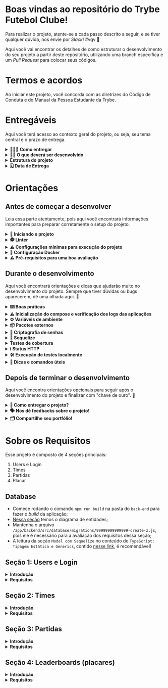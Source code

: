 # Boas vindas ao repositório do Trybe Futebol Clube!

Para realizar o projeto, atente-se a cada passo descrito a seguir, e se tiver qualquer dúvida, nos envie por _Slack_! #vqv 🚀

Aqui você vai encontrar os detalhes de como estruturar o desenvolvimento do seu projeto a partir deste repositório, utilizando uma branch específica e um _Pull Request_ para colocar seus códigos.

# Termos e acordos

Ao iniciar este projeto, você concorda com as diretrizes do Código de Conduta e do Manual da Pessoa Estudante da Trybe.

# Entregáveis

Aqui você terá acesso ao contexto geral do projeto, ou seja, seu tema central e o prazo de entrega.

<details>
  <summary><strong>🤷🏽‍♀️ Como entregar</strong></summary><br />

  Para entregar o seu projeto você deverá criar um *Pull Request* neste repositório.

  Lembre-se que você pode consultar nosso conteúdo sobre [Git & GitHub](https://app.betrybe.com/learn/course/5e938f69-6e32-43b3-9685-c936530fd326/module/fc998c60-386e-46bc-83ca-4269beb17e17/section/fe827a71-3222-4b4d-a66f-ed98e09961af/day/35e03d5e-6341-4a8c-84d1-b4308b2887ef/lesson/573db55d-f451-455d-bdb5-66545668f436) e nosso [Blog - Git & GitHub](https://blog.betrybe.com/tecnologia/git-e-github/) sempre que precisar!
</details>

<details>
<summary><strong>👨‍💻 O que deverá ser desenvolvido</strong></summary><br />

  ![Exemplo app front](assets/front-example.png)

  O `TFC` é um site informativo sobre partidas e classificações de futebol! ⚽️

  No time de desenvolvimento do `TFC`, seu *squad* ficou responsável por desenvolver uma API (utilizando o método `TDD`) e também integrar *- através do docker-compose -* as aplicações para que elas funcionem consumindo um banco de dados.

  Nesse projeto, você vai construir **um back-end dockerizado utilizando modelagem de dados através do Sequelize**. Seu desenvolvimento deve **respeitar regras de negócio** providas no projeto e **sua API deve ser capaz de ser consumida por um front-end já provido nesse projeto**.

  Para adicionar uma partida é necessário ter um _token_, portanto a pessoa deverá estar logada para fazer as alterações. Teremos um relacionamento entre as tabelas `teams` e `matches` para fazer as atualizações das partidas.

  O seu back-end deverá implementar regras de negócio para popular adequadamente a tabela disponível no front-end que será exibida para a pessoa usuária do sistema.

</details>

<details>
<summary><strong> Estrutura do projeto</strong></summary><br />

O projeto é composto de 4 entidades importantes para sua estrutura:

1️⃣ **Banco de dados:**
  - Será um container docker MySQL já configurado no docker-compose através de um serviço definido como `db`.
  - Tem o papel de fornecer dados para o serviço de _backend_.
  - Durante a execução dos testes sempre vai ser acessado pelo `sequelize` e via porta `3002` do `localhost`;
  - Você também pode conectar a um Cliente MySQL (Workbench, Beekeeper, DBeaver e etc), colocando as credenciais configuradas no docker-compose no serviço `db`.

2️⃣ **Back-end:**
 - Será o ambiente que você realizará a maior parte das implementações exigidas.
 - Deve rodar na porta `3001`, pois o front-end faz requisições para ele nessa porta por padrão;
 - Sua aplicação deve ser inicializada a partir do arquivo `app/backend/src/server.ts`;
 - Garanta que o `express` é executado e a aplicação ouve a porta que vem das variáveis de ambiente;
 - Todas as dependências extras (tal como `joi`, `boom`, `express-async-errors`...) devem ser listadas em `app/backend/packages.npm`.

3️⃣ **Front-end:**
  - O front já está concluído, não é necessário realizar modificações no mesmo. A única exceção será seu Dockerfile que precisará ser configurado.
  - Todos os testes a partir do requisito de login usam o `puppeteer` para simular uma pessoa acessando o site `http://localhost:3000/`;
  - O front se comunica com serviço de back-end pela url `http://localhost:3001` através dos endpoints que você deve construir nos requisitos.
  - Recomendamos que sempre que implementar um requisito no back-end acesse a página no front-end que consome a implementação para validar se está funcionando como esperado.

4️⃣ **Docker:**
  - O `docker-compose` tem a responsabilidade de unir todos os serviços conteinerizados (backend, frontend e db) e subir o projeto completo com o comando `npm run compose:up` ou `npm run compose:up:dev`;
  - Você **deve** configurar as `Dockerfiles` corretamente nas raízes do `front-end` e `back-end`, para conseguir inicializar a aplicação;

</details>

<details>
  <summary><strong> 🗓 Data de Entrega</strong></summary><br />

  * Projeto individual;
  * Serão `X` dias de projeto;
  * Data de entrega para avaliação final do projeto: `XX/XX/XXXX 14:00`.

</details>

# Orientações

## Antes de começar a desenvolver
Leia essa parte atentamente, pois aqui você encontrará informações importantes para preparar corretamente o setup do projeto.

<details>
<summary><strong> 🔰 Iniciando o projeto</strong></summary><br />

  1. Clone o repositório `Usar link SSH`

- Entre na pasta do repositório que você acabou de clonar:
  * `cd pasta-do-repositório`

  2. Instale as dependências [**Caso existam**]
  *`npm install`

  3. Crie uma branch a partir da branch `main`
 - Verifique se você está na branch `main`
  * Exemplo: `git branch`
- Se não estiver, mude para a branch `main`
  * Exemplo: `git checkout main`
- Agora crie uma branch à qual você vai submeter os `commits` do seu projeto

- Você deve criar uma branch no seguinte formato: `nome-de-usuario-nome-do-projeto`
  * Exemplo: `git checkout -b maria-sd-0x-trybe-futebol-clube`

  4. Adicione as mudanças ao _stage_ do Git e faça um `commit`
- Verifique que as mudanças ainda não estão no _stage_
  * Exemplo: `git status` (deve aparecer listada a pasta _maria_ em vermelho)
- Adicione o novo arquivo ao _stage_ do Git
        * Exemplo:
          * `git add .` (adicionando todas as mudanças - _que estavam em vermelho_ - ao stage do Git)
          * `git status` (deve aparecer listado o arquivo _maria/README.md_ em verde)
- Faça o `commit` inicial
  * Exemplo:
          * `git commit -m 'iniciando o projeto x'` (fazendo o primeiro commit)
          * `git status` (deve aparecer uma mensagem tipo _nothing to commit_ )

  5. Adicione a sua branch com o novo `commit` ao repositório remoto
- Usando o exemplo anterior: `git push -u origin joaozinho-sd-0x-trybe-futebol-clube`

  6. Crie um novo `Pull Request` _(PR)_
- Vá até a página de _Pull Requests_ do [repositório no GitHub](https://github.com/tryber/sd-0x-project-[nome-do-projeto]/pulls)
- Clique no botão verde _"New pull request"_
- Clique na caixa de seleção _"Compare"_ e escolha a sua branch **com atenção**
- Clique no botão verde _"Create pull request"_
- Adicione uma descrição para o _Pull Request_ e clique no botão verde _"Create pull request"_
- Volte até a [página de _Pull Requests_ do repositório](https://github.com/tryber/sd-0x-project-[nome-do-projeto]/pulls) e confira que o seu _Pull Request_ está criado

</details>

<details>
<summary><strong>🕵️ Linter</strong></summary><br />

Para garantir a qualidade do código, usaremos o [ESLint](https://eslint.org/) para fazer a sua análise estática.

Este projeto já vem com as dependências relacionadas ao _linter_ configuradas nos arquivos `package.json` nos seguintes caminhos:

- `sd-0x-trybe-futebol-clube/app/backend/package.json`

Para rodar o `ESLint` em um projeto, basta executar o comando `npm install` dentro do projeto e depois `npm run lint`. Se a análise do `ESLint` encontrar problemas no seu código, tais problemas serão mostrados no seu terminal. Se não houver problema no seu código, nada será impresso no seu terminal.

Você também pode instalar o plugin do `ESLint` no `VSCode`: bastar ir em extensions e baixar o [plugin `ESLint`](https://marketplace.visualstudio.com/items?itemName=dbaeumer.vscode-eslint).

⚠️**Atenção:** Pull Requests com issues de linter não serão avaliadas. Atente-se para resolvê-las antes de finalizar o desenvolvimento.

</details>



<details>
<summary><strong> ⚠️ Configurações mínimas para execução do projeto</strong></summary><br />

Na sua máquina você deve ter:

 - Sistema Operacional Distribuição Unix
 - Node versão 16
 - Docker
 - Docker-compose versão >=1.29.2

➡️ O `node` deve ter versão igual ou superior à `16.14.0 LTS`:
  - Para instalar o nvm, [acesse esse link](https://github.com/nvm-sh/nvm#installing-and-updating);
  - Rode os comandos abaixo para instalar a versão correta de `node` e usá-la:
    - `nvm install 16.14 --lts`
    - `nvm use 16.14`
    - `nvm alias default 16.14`

➡️ O`docker-compose` deve ter versão igual ou superior à`ˆ1.29.2`:
  * Use esse [link de referência para realizar a instalação corretamente no ubuntu](https://app.betrybe.com/learn/course/5e938f69-6e32-43b3-9685-c936530fd326/module/94d0e996-1827-4fbc-bc24-c99fb592925b/section/5987fa2d-0d04-45b2-9d91-1c2ffce09862/day/2f1a5c4d-74b1-488a-8d9b-408682c93724/lesson/b883b81d-21f6-4b60-aa62-8508f6017ea0);
  * Acesse o [link da documentação oficial com passos para desinstalar](https://docs.docker.com/compose/install/#uninstallation) caso necessário.

</details>

<details>
<summary><strong>🐳 Configuração Docker</strong></summary><br />

  ### Docker e Docker-compose

  ⚠ O seu docker-compose precisa estar na versão 1.29 ou superior.  ⚠
[Veja aqui a documentação para atualizar o docker-compose.](https://docs.docker.com/compose/install/)

⚠️ **Crie os arquivos dockerfile:**

  - As pastas `frontend/` e `backend/` devem possuir um arquivo `Dockerfile` cada, configurados corretamente para a aplicação começar a rodar. Sem essa etapa concluída o _docker-compose_ não irá funcionar.
  - ⚠ Procure usar as boas práticas no _Dockerfile_. Para isso lembre-se dos casos de uso dos comandos [**RUN**, **ENTRYPOINT** e **CMD**.](https://app.betrybe.com/learn/course/5e938f69-6e32-43b3-9685-c936530fd326/module/94d0e996-1827-4fbc-bc24-c99fb592925b/section/5987fa2d-0d04-45b2-9d91-1c2ffce09862/day/da25fd46-8818-4234-8603-a442b047370f/lesson/93c74629-1ea8-4fbd-9c2a-5db417249348)

⚠️ **Atenção:**

- Seu projeto vai conter um arquivo `docker-compose.yml` que será utilizado pelo avaliador para realizar o _build_ da aplicação, você **não** deve alterá-lo ou excluí-lo.
- O arquivo `docker-compose.yml` também pode ser utilizado para executar a aplicação na sua máquina local, para isso é necessário executar o comando `npm run compose:up` na raiz do projeto.
- Recomendamos que enquanto desenvolve o projeto prefira o usar o comando `npm run compose:up:dev` pois, diferente do comando anterior, este comando está configurado para compartilhar volumes com o _docker_ e também utiliza o _script_ que realiza o _live-reload_ ao fazer modificações no _back-end_. Somente quando instalar uma nova dependência ou alterar algum arquivo na raiz do backend, você deverá realizar o re-build do seu compose, pois o volume está mapeando somente alterações dentro da pasta `src`. Você pode verificar essas configurações explorando o arquivo `docker-compose.dev.yml` e comparar com `docker-compose.yml`
- Obs.: Se você quiser fazer o build da sua aplicação usando o `docker-compose.dev.yml`, você pode usar o comando: `npm run compose:up:dev -- --build`.

>  👀 **De olho na dica:**
> Lembre-se, você pode revisitar os conteúdos sobre Docker:
> - [Comandos básicos do Docker](https://app.betrybe.com/learn/course/5e938f69-6e32-43b3-9685-c936530fd326/module/94d0e996-1827-4fbc-bc24-c99fb592925b/section/5987fa2d-0d04-45b2-9d91-1c2ffce09862/day/a852c0dd-0602-4357-88e8-707352e97927/lesson/0ad2e27d-e6d6-459d-8f1b-ad8ddc7ca046)
> - [Criando nossa primeira imagem Docker](https://app.betrybe.com/learn/course/5e938f69-6e32-43b3-9685-c936530fd326/module/94d0e996-1827-4fbc-bc24-c99fb592925b/section/5987fa2d-0d04-45b2-9d91-1c2ffce09862/day/da25fd46-8818-4234-8603-a442b047370f/lesson/822be635-e9da-4b46-8042-cbf537013935)
> - [Criando nosso primeiro arquivo Compose](https://app.betrybe.com/learn/course/5e938f69-6e32-43b3-9685-c936530fd326/module/94d0e996-1827-4fbc-bc24-c99fb592925b/section/5987fa2d-0d04-45b2-9d91-1c2ffce09862/day/2f1a5c4d-74b1-488a-8d9b-408682c93724/lesson/1ad977dd-5f74-4ff0-a2db-119b30242d32)
</details>

<details>
  <summary><strong>⚠️ Pré-requisitos para uma boa avaliação</strong></summary><br />



 ▶️ **Premissas gerais:**

Considere que para TODOS OS REQUISITOS, EXCETO os de testes de cobertura:
 - Dentro do container `app_backend`, o avaliador irá verificar:
    - **Que é possível rodar o `tsc` ("TypeScript Compiler") sem erros**, através do script `npm run build`, da própria aplicação back-end;
      - **Que o `tsc` deve gerar um arquivo `./build/database/config/database.js`** dentro do container `app_backend`;
      - Considere a leitura da seção `Model com Sequelize` no conteúdo de *TypeScript*: `Tipagem Estática e Generics` [nesse link](https://app.betrybe.com/learn/course/5e938f69-6e32-43b3-9685-c936530fd326/module/94d0e996-1827-4fbc-bc24-c99fb592925b/section/4e3b7d3a-94a1-4fce-9545-0f2b04f8ccd9/day/55580b57-6754-49bc-83bf-465967e0d2a1/lesson/70a59622-f05f-44cc-b3ce-6e5c28435f25).
    - **Que é possível restaurar e popular o banco de dados** utilizando o `sequelize-cli`, a partir do arquivo de configuração `./build/database/config/database.js`, utilizando o script `npm run db:reset`, da própria aplicação back-end.
      - ⚠️ Note:
        -  Os seeds já foram providos em `./app/backend/src/database/seeders`, **porém, precisam ser renomeados** *(remoção do underline (`_`), do final do arquivo)* para que possam ser reconhecidos pelo `sequelize-cli`, a medida que as respectivas `migrations` forem criadas;
        - Existe uma `migration` com nome `./app/backend/src/database/migrations/99999999999999-create-z.js` responsável por indicar que o banco foi criado corretamente e está funcionando. **Não apague ou renomeie essa migration**;

⚠️ Configurar o `Dockerfile`, do _front-end_ e _back-end_, **não** será suficientes para que a aplicação execute corretamente. Também será necessário criar as _migrations_ e descomentar o underscore (`_`) nas _seeders_, para que seu projeto seja executável via Docker.

⚠️ **A partir do 3º requisito**, a aplicação de front-end deve estar **rodando em um container**, de forma que a mesma tentará consumir sua aplicação back-end (**que deve estar saudável**, considerando os pontos anteriores).

⚠️ Para que esse projeto seja avaliado corretamente, **sua aplicação deve ter um funcionamento mínimo**. Isso porque o avaliador **vai executar um teste de usabilidade E2E** (End-to-end, ou Ponto a ponto).

> Leia mais sobre esse tipo de teste [nesse link](https://app.betrybe.com/learn/course/5e938f69-6e32-43b3-9685-c936530fd326/module/f04cdb21-382e-4588-8950-3b1a29afd2dd/section/6d4da8fa-cc73-4bb8-9fb1-22f300dc24e7/lesson/98ae2ef9-4965-40e8-82c3-2e79e88a5dd1)*, acompanhado de validações adicionais *(Compilação do TypeScript e inicialização do Sequelize)* que podem ser acompanhados pelo uso do script `npm run test:debug`;

</details>

## Durante o desenvolvimento

Aqui você encontrará orientações e dicas que ajudarão muito no desenvolvimento do projeto. Sempre que tiver dúvidas ou bugs aparecerem, dê uma olhada aqui. 👀

<details>
<summary><strong> ⌨️ Boas práticas </strong></summary><br/>

* Versione seu projeto

  * Faça `commits` das alterações que você fizer no código regularmente;

  * Lembre-se de sempre após um (ou alguns) `commits` atualizar o repositório remoto.

  * Os comandos que você utilizará com mais frequência são:
    1. `git status` _(para verificar o que está em vermelho - fora do stage - e o que está em verde - no stage)_;
    2. `git add` _(para adicionar arquivos ao stage do Git)_;
    3. `git commit` _(para criar um commit com os arquivos que estão no stage do Git)_;
    4. `git push -u nome-da-branch` _(para enviar o commit para o repositório remoto na primeira vez que fizer o `push` de uma nova branch)_;
    5. `git push` _(para enviar o commit para o repositório remoto após o passo anterior)_.

</details>

<details>
<summary><strong> ⚠️ Inicialização do compose e verificação dos logs das aplicações </strong></summary><br />

- Considerando o uso do parâmetro `healthcheck` em cada container do seu `docker-compose.yml`, a inicialização dos containers deve aguardar o comando de status de saúde (o que valida se aquele container está operacional ou não):
  - No container `db`, representado por um comando `ping` no banco de dados;
  - No back-end, representado por um comando `lsof`, que vai procurar aplicações ativas na porta definida (por padrão, no caso `3001`);
  - No front-end, representado por um comando `lsof`, que vai procurar aplicações ativas na porta definida (por padrão, no caso `3000`).

- Caso os containers respeitem as premissas anteriores, os mesmos devem ser criados sem maiores problemas:

![Criação dos containers concluída com sucesso!](assets/compose-status-01.png)

- Em caso de algum problema (no back-end, por exemplo), você deve se deparar com alguma mensagem do tipo:

![Erro no status de saúde do container do back-end](assets/compose-status-03.png)

> ⚠️ Lembre-se, não cabe ao avaliador de usabilidade dizer qual é o problema específico na sua aplicação, **portanto, cabe aqui investigar o problema**, sempre considerando as premissas anteriores.
- Nesse caso, a partir da pasta `./app` (onde está seu *docker-compose*), é possível rodar o comando `docker-compose logs` (Para ver todos os status) ou `docker-compose logs <nome-do-seu-serviço>` (Para mostrar somente o de um escopo específico).
  - ⚠️ é indicado remover o parâmetro `restart: 'always'` do seu serviço, para que o mesmo não polua seus logs;
  - No nosso contexto, rodando o comando `docker-compose logs backend`:

![docker-compose logs backend](assets/compose-status-04.png)

> Aqui não houve problema com o `tsc`, porém a senha para acesso ao banco pelo sequelize estava errada.

 #### ⚠️ **Inicie seu `docker-compose` antes de testar localmente!** ⚠️

  Os testes vão utilizar a sua aplicação do compose para fazer as validações, portanto **é essencial que ela esteja funcionando corretamente** para que os testes passem!

  - Para isso, garanta que as aplicações, tanto do back, quanto do front-end, possuem arquivos `Dockerfile` válidos;
  - Utilize os scripts de apoio `npm run compose:up` / `npm run compose:down`, para facilitar a execução do seu *compose*.

</details>

<details id='Variaveis-de-ambiente'>
<summary><strong> ⚙️ Variáveis de ambiente </strong></summary><br />

  **No diretório `app/backend/` renomeie o arquivo `.env.example` para `.env` e configure os valores de acordo com o cenário do seu ambiente (credenciais de banco de dados, secrets desejadas e etc)**. Isso vai permitir que você inicialize a aplicação fora do _container_ e ela se conecte com seu banco local caso deseje.
 > `./app/backend/.env.example`
  ```txt
  JWT_SECRET=jwt_secret
  APP_PORT=3001
  DB_USER=seu_user
  DB_PASS=sua_senha
  DB_HOST=localhost
  DB_PORT=3306
  ```

  **⚠️ Variáveis de ambiente além das especificadas acima não são suportadas, pois não são esperadas pelo avaliador do projeto. ⚠️**

  **⚠️ Não defina variável de ambiente para o nome do banco, o mesmo deve se manter com o nome `TRYBE_FUTEBOL_CLUBE`. ⚠️**

</details>

<details>
<summary><strong> 📦 Pacotes externos</strong></summary><br />

* ⚠️ **As alterações que você fizer no arquivo `app/backend/packages.json` serão descartadas no momento da avaliação, caso queira instalar pacotes adicionais ao back-end, utilize o arquivo `app/backend/packages.npm`, separando os pacotes por espaços ou quebras de linha.** Exemplo:

  ```text
  joi
  cors
  @types/cors
  ```

</br>

</details>

<details id='Criptografia-de-senhas'>
<summary><strong>🔐 Criptografia de senhas </strong></summary><br />

⚠️ A biblioteca utilizada para criptografar a senha no banco de dados é a `bcryptjs` [bcryptjs npm](https://www.npmjs.com/package/bcryptjs) e que já vem instalada no projeto e não deve ser alterada ou substituída. Recomendamos que explore os recursos da biblioteca na documentação para implementar no projeto ao cadastrar um usuário e ao realizar login ⚠️

</details>

<details id='sequelize'>
  <summary><strong>🎲 Sequelize</strong></summary>
  <br/>

  Para o desenvolvimento, o time de produto disponibilizou um *Diagrama de Entidade-Relacionamento (DER)* para construir a modelagem do banco de dados. Com essa imagem você já consegue saber:
  - Como nomear suas tabelas e colunas;
  - Quais são os tipos de suas colunas;
  - Relações entre tabelas.

    ![Exemplo banco de dados](assets/diagrama-er.png)

  ⚠️ O `package.json` do diretório `app/backend` contém um script `db:reset` que é responsável por "dropar" o banco, recriar e executar as _migrations_ e _seeders_. Você pode executá-lo com o commando `npm run db:reset` se por algum motivo precisar recriar a base de dados;

  ⚠️ Já existem _seeders_ prontas em `app/backend/src/database/seeders`. Você também pode usá-las como referência para criar suas _migrations_ de acordo com os campos e tabelas que as _seeders_ irão popular.  Assim que criar uma _migration_ você deve renomear a _seeder_ correspondente retirando o underline (`_`) ao fim dela, assim o script `db:reset` vai usá-la nos testes e você se certificará se sua _migration_ funcionou como o esperado.

  ⚠️ Quaisquer execução referente ao sequelize-cli deve ser realizada dentro do diretório `app/backend`. Certifique-se de que antes de rodar comandos do sequelize já exista uma versão compilada do back-end (diretório `app/build`), caso contrário basta executar `npm run build` para compilar. O sequelize só funcionará corretamente se o projeto estiver compilado.

  ⚠️ **O sequelize já foi inicializado, portanto NÃO é necessário executar o `sequelize init` novamente**

</details>


<details id='testes-de-cobertura'>
  <summary><strong> Testes de cobertura </strong></summary><br/>

  A construção de testes de cobertura no back-end deve ser feita em *TypeScript*, utilizando `mocha`, `chai` e `sinon`, na pasta `app/backend/src/tests/`, conforme o exemplo em `app/backend/src/tests/change.me.test.ts` *(aqui considerando um teste de integração)*:

  ```typescript
  import * as sinon from 'sinon';
  import * as chai from 'chai';
  // @ts-ignore
  import chaiHttp = require('chai-http');

  import { app } from '../app';
  import Example from '../database/models/ExampleModel';

  import { Response } from 'superagent';

  chai.use(chaiHttp);

  const { expect } = chai;

  describe('Seu teste', () => {
    /**
     * Exemplo do uso de stubs com tipos
     */

    // let chaiHttpResponse: Response;

    // before(async () => {
    //   sinon
    //     .stub(Example, "findOne")
    //     .resolves({
    //       ...<Seu mock>
    //     } as Example);
    // });

    // after(()=>{
    //   (Example.findOne as sinon.SinonStub).restore();
    // })

    // it('...', async () => {
    //   chaiHttpResponse = await chai
    //      .request(app)
    //      ...

    //   expect(...)
    // });

    it('Seu sub-teste', () => {
      expect(false).to.be.eq(true);
    });
  });
  ```

  Os testes devem cobrir todos os arquivos contidos em `app/backend/src`, com exceção daqueles que já foram entregues com o projeto.

  Para rodar testes de cobertura no seu back-end, utilize o comando: `npm run test:coverage`.

  :warning:
  Para que o comando acima funcione localmente (fora do container) você deverá configurar na raiz do _back-end_ o seu arquivo _.env_. Como explicado na Seção [⚙️ Variáveis de ambiente](#Variaveis-de-ambiente).

</details>

<details>
  <summary><strong>ℹ️ Status HTTP</strong></summary><br />

  Tenha em mente que todas as "respostas" devem respeitar os [status do protocolo HTTP](https://developer.mozilla.org/pt-BR/docs/Web/HTTP/Status), com base no que o REST prega.

  Alguns exemplos:

  - Requisições que precisam de token mas não o receberam devem retornar um código de `status 401`;

  - Requisições que não seguem o formato pedido pelo servidor devem retornar um código de `status 400`;

  - Um problema inesperado no servidor deve retornar um código de `status 500`;

  - Um acesso ao criar um recurso, no nosso caso usuário ou partida, deve retornar um código de `status 201`.

  - Quando solicitado algo que não existe no banco, deve retornar um código de `status 404`.

</details>

<details>
  <summary><strong>🛠 Execução de testes localmente</strong></summary>

> :information_source: IMPORTANTE

Para que os testes do projeto sejam executados localmente é necessário que todos os seus containers estejam no ar e saudáveis.

### :eyes: executando os testes localmente

Com os containers do _Banco de dados_, _Back-end_ e _Front-end_ rodando e saudáveis:
 - Para executar todos os testes, execute na raiz do seu projeto:
 `npm test`

- Para executar apenas um arquivo específico de testes, e seus respectivos requisitos, basta colocar no final do comando anterior o nome do arquivo de teste. Os arquivos de teste podem ser localizados no diretório `./__tests__/E2E/`. Execute na raiz do seu projeto, por exemplo:
 `npm test 01_database.test.js`


  <br />

</details>


<details>
  <summary><strong> 👀 Dicas e comandos úteis </strong></summary><br />

  - Quando um Workspace é inicializado na raiz do projeto, são apresentados alguns erros no Typescript. Para que o editor consiga sincronizar corretamente as configurações do `tsconfig.json`, é necessário iniciar um novo Workspace dentro do diretório `backend`.  Sempre que o VSCode apresentar algum erro de configuração do Typescript, certifique-se de que está usando o Workspace correto.
  - Ao rodar o comando `npm install` na pasta raiz do projeto você automaticamente estará **instalando suas aplicações (front e back)**;
  - Você pode **instalar suas aplicações (front e back)** rodando o comando `npm run install:apps` na pasta raiz do projeto;
  - Você pode rodar o avaliador **mostrando as operações que o navegador vai fazer no front-end** durante os testes E2E utilizando o comando `npm run test:browser`;
  - Você pode **debugar alguns erros do avaliador** (como por exemplo a validação do banco de dados, ou da compilação do TS), onde são *printadas* na tela algumas infos adicionais, utilizando o comando `npm run test:debug`;
  - Você pode **subir ou descer uma aplicação do compose**, utilizando `npm run` com os scripts `compose:up`, `compose:down`, ou `compose:up:dev`, `compose:down:dev`;
  - Os comando de _compose_ anteriores estão configurados para executar o _docker-compose_ com o terminal desanexado (detached mode `-d`). Caso queira acompanhar os logs de um serviço em tempo real pelo terminal, basta executar `npm run logs [nome_do_servico]` onde _nome_do_servico_ é opcional e pode receber os serviços _backend_, _frontend_ ou _db_
  - Para criação da API com TS + POO, **recomenda-se fazer ou relembrar os exercícios** do conteúdo de POO e SOLID, especificamente o do dia de `SOLID - Introdução e Princípios S, O e D`, [nesse link](https://app.betrybe.com/learn/course/5e938f69-6e32-43b3-9685-c936530fd326/module/94d0e996-1827-4fbc-bc24-c99fb592925b/section/62c97d81-c729-445d-9e9f-f636a5c24231/day/d5d5de7d-7f64-4317-928c-1981fe076cd9/lesson/397a316e-f4a4-4516-9b61-389af92b019a).

</details>

## Depois de terminar o desenvolvimento

Aqui você encontra orientações opcionais para seguir após o desenvolvimento do projeto e finalizar com "chave de ouro". 🔑

<details>
  <summary><strong>🤝 Como entregar o projeto?</strong></summary><br/>

  Para "entregar" seu projeto, siga os passos a seguir:

  - Vá até a página DO SEU Pull Request, adicione a label de "code-review" e marque seus colegas
    - No menu à direita, clique no *link* "Labels" e escolha a label code-review
    - No menu à direita, clique no *link* "Assignees" e escolha o seu usuário
    - No menu à direita, clique no *link* "Reviewers" e digite students, selecione o time tryber/students-sd-0x

 ➡️ Se ainda houver alguma dúvida sobre como entregar seu projeto, [aqui tem um video explicativo](https://vimeo.com/362189205).

⚠️**Atenção:** lembre-se de garantir que todas as _issues_ comentadas pelo Linter estão resolvidas!

</details>

<details>
  <summary><strong>🗣 Nos dê feedbacks sobre o projeto!</strong></summary><br />

Ao finalizar e submeter o projeto, não se esqueça de avaliar sua experiência preenchendo o formulário.
**Leva menos de 3 minutos!**

[FORMULÁRIO DE AVALIAÇÃO DE PROJETO](https://be-trybe.typeform.com/to/ZTeR4IbH)

⚠️**Atenção** o avaliador automático não necessariamente avalia seu projeto na ordem em que os requisitos aparecem no readme. Isso acontece para deixar o processo de avaliação mais rápido. Então, não se assuste se isso acontecer, ok?

</details>

<details>
  <summary><strong>🗂 Compartilhe seu portfólio!</strong></summary><br />

  Você sabia que o LinkedIn é a principal rede social profissional e compartilhar o seu aprendizado lá é muito importante para quem deseja construir uma carreira de sucesso? Compartilhe esse projeto no seu LinkedIn, marque o perfil da Trybe (@trybe) e mostre para a sua rede toda a sua evolução.


<br/>
</details>
</details>

# Sobre os Requisitos

Esse projeto é composto de 4 seções principais:
1. Users e Login
2. Times
3. Partidas
4. Placar

## Database
  - Comece rodando o comando `npm run build` na pasta do `back-end` para fazer o _build_ da aplicação;
  - [Nessa seção](#sequelize) temos o diagrama de entidades;
  - Mantenha o arquivo `/app/backend/src/database/migrations/99999999999999-create-z.js`, pois ele é necessário para a avaliação dos requisitos dessa seção;
  - A leitura da seção `Model com Sequelize` no conteúdo de `TypeScript: Tipagem Estática e Generics`, contido [nesse link](https://app.betrybe.com/learn/course/5e938f69-6e32-43b3-9685-c936530fd326/module/94d0e996-1827-4fbc-bc24-c99fb592925b/section/4e3b7d3a-94a1-4fce-9545-0f2b04f8ccd9/day/55580b57-6754-49bc-83bf-465967e0d2a1/lesson/70a59622-f05f-44cc-b3ce-6e5c28435f25), é recomendável!

## Seção 1: Users e Login

<details>
  <summary><strong> Introdução </strong></summary>

- A rota utilizada deve ser (`/login`);

- A rota deve receber os campos `email` e `password` e esses campos devem ser validados no banco de dados:
  - O campo `email` deve receber um email válido;
  - O Campo `password` deve ter mais de 6 caracteres.

- O body da requisição deve conter o seguinte formato:
  ```json
  {
    "email": "string",
    "password": "string"
  }
  ```

</details>

<details>
  <summary><strong> Requisitos </strong></summary>

### 1 - Desenvolva em `/app/backend/src/database` nas pastas correspondentes, uma migration e um model para a tabela `users`

  - O avaliador consultará os dados da tabela `users`, verificando se ela contém os dados iniciais corretos. [Nessa seção](#sequelize) temos o diagrama de entidades;

### 2 - (`TDD`) Desenvolva testes que cubram no mínimo 5% dos arquivos back-end em `/src`, com um mínimo de 7 linhas cobertas

  **Sugestões:**
  - Baseando-se no contrato do endpoint `/login` **do próximo requisito**, inicie um teste de integração utilizando a metodologia `TDD` com a implementação do requisito seguinte;
  - Nesse primeiro momento, foque em desenvolver o que pede o requisito, progredindo gradualmente a partir disso;
  - Para tanto, utilize/altere o arquivo de referência `app/backend/src/tests/change.me.test.ts`;
  - Veja a seção de [Testes de cobertura](#testes-de-cobertura) para mais detalhes.

### 3 - Desenvolva o endpoint `/login` no back-end de maneira que ele permita o acesso com dados válidos no front-end

  - A rota de ser do tipo `POST`;

  - O avaliador verificará se é possível fazer o login com dados corretos e que, após o acesso, será redirecionado para a tela de jogos.

- As senhas que existem no banco de dados estão encriptadas. Veja a [seção de Criptografia de Senhas](#Criptografia-de-senhas) para mais detalhes de como comparar a senha do banco com a senha do corpo da requisição.

- Se o login foi feito com sucesso, o resultado retornado deverá ser similar ao exibido abaixo, com um status http `200`:
  ```json
  {
    "token": "eyJhbGciOiJIUzI1NiIsInR5cCI6IkpXVCJ9.eyJpZCI6MSwicm9sZSI6ImFkbWluIiwiaWF0IjoxNjU0NTI3MTg5fQ.XS_9AA82iNoiVaASi0NtJpqOQ_gHSHhxrpIdigiT-fc" // Aqui deve ser o token gerado pelo backend.
  }
  ```

### 4 - (`TDD`) Desenvolva testes que cubram no mínimo 10% dos arquivos back-end em `/src`, com um mínimo de 19 linhas cobertas

  **Sugestão:**
  - Evolua os testes de integração da sua rota `/login`, utilizando o método `TDD`, agora considerando **o contrato do próximo requisito**.

### 5 - Desenvolva o endpoint `/login` no back-end de maneira que ele não permita o acesso sem informar um email no front-end

  - O avaliador verificará se fazer o login sem um email, haverá o retorno de status _bad request_.

  - Se o login não tiver o campo "email", o resultado retornado deverá ser a mensagem abaixo, com um status http `400`:
  ```json
    { "message": "All fields must be filled" }
  ```

### 6 - (`TDD`) Desenvolva testes que cubram no mínimo 15% dos arquivos back-end em `/src`, com um mínimo de 25 linhas cobertas

  **Sugestão:**
  - Evolua os testes de integração da sua rota `/login`, utilizando o método `TDD`, agora considerando **o contrato do próximo requisito**.

### 7 - Desenvolva o endpoint `/login` no back-end de maneira que ele não permita o acesso sem informar uma senha no front-end

  - O avaliador verificará se fazer login sem senha, o retorno será status _bad request_.

  - Se o login não tiver o campo "password", o resultado retornado deverá ser conforme exibido abaixo, com um status http `400`:
  ```json
    { "message": "All fields must be filled" }
  ```


### 8 - (`TDD`) Desenvolva testes que cubram no mínimo 20% dos arquivos back-end em `/src`, com um mínimo de 35 linhas cobertas

  **Sugestão:**
  - Evolua os testes de integração da sua rota `/login`, utilizando o método `TDD`, agora considerando **o contrato do próximo requisito**.

### 9 - Desenvolva o endpoint `/login` no back-end de maneira que ele não permita o acesso com um email inválido no front-end

  - O avaliador verificará se fazer o login com um email incorreto retornará status não-autorizado.

  - Se o login tiver o "email" **inválido**, o resultado retornado será similar ao exibido abaixo, com um status http `401`:
  ```json
    { "message": "Incorrect email or password" }
  ```


### 10 - (`TDD`) Desenvolva testes que cubram no mínimo 30% dos arquivos back-end em `/src`, com um mínimo de 45 linhas cobertas

  **Sugestão:**
  - Evolua os testes de integração da sua rota `/login`, utilizando o método `TDD`, agora considerando **os contratos dos próximos dois requisitos**.

### 11 - Desenvolva o endpoint `/login` no back-end de maneira que ele não permita o acesso com uma senha inválida no front-end

  - O avaliador verificará se fazer o login com uma senha incorreta retornará status não-autorizado.

  - Se o login tiver a "senha" **inválida**, o resultado retornado deverá ser conforme exibido abaixo, com um status http `401`:
  ```json
    { "message": "Incorrect email or password" }
  ```

### 12 - Desenvolva o endpoint `/login/validate` no back-end de maneira que ele retorne os dados corretamente no front-end

  - Deve ser uma rota `GET` que receba um `header` com parâmetro `authorization`, onde ficará armazenado o token gerado no login;

  - O avaliador verificará se ao tentar bater na rota com um token válido, o mesmo retornará o tipo de usuário.

  A resposta deve ser de status `200` com um `objeto` contendo a `role` do *user*:
  ```json
    { "role": "admin" }
  ```

</details>

## Seção 2: Times

<details>
  <summary><strong> Introdução </strong></summary>

 - Os requisitos a seguir consideram o consumo da rota `/teams` para retornar os nomes dos times associados à partida na renderização do front-end

</details>

<details>
  <summary><strong> Requisitos </strong></summary>

### 13 - (`TDD`) Desenvolva testes que cubram no mínimo 45% dos arquivos back-end em `/src`, com um mínimo de 70 linhas cobertas

  **Sugestão:**
  - Crie um novo teste de integração, agora da sua rota `/teams`, utilizando o método `TDD`, considerando **os contratos dos próximos dois requisitos**. [Nessa seção](#sequelize) temos o diagrama de entidades.

### 14 - Desenvolva em `/app/backend/src/database` nas pastas correspondentes, uma migration e um model para a tabela de `teams`

  - O avaliador consultará os dados da tabela `teams`, verificando se ela contém os dados iniciais corretos. [Nessa seção](#sequelize) temos o diagrama de entidades.

### 15 - Desenvolva o endpoint `/teams` no back-end de forma que ele possa retornar todos os times corretamente

  - Deve ser uma rota `GET` com resposta com status `200` e com um `json` contendo o retorno no seguinte modelo:

```json
[
  {
    "id": 1,
    "teamName": "Avaí/Kindermann"
  },
  {
    "id": 2,
    "teamName": "Bahia"
  },
  {
    "id": 3,
    "teamName": "Botafogo"
  },
  ...
]
```

### 16 - Desenvolva o endpoint `/teams/:id` no back-end de forma que ele possa retornar dados de um time específico

  - Deve ser uma rota `GET` com resposta com status `200` e com um `json` contendo o retorno no seguinte modelo:

```json
{
  "id": 5,
  "teamName": "Cruzeiro"
}
```

### 17 - (`TDD`) Desenvolva testes que cubram no mínimo 60% dos arquivos back-end em `/src`, com um mínimo de 80 linhas cobertas

  **Sugestão:**
  - Crie um novo teste de integração, agora da sua rota `/matches`, utilizando o método `TDD`, agora considerando **os contratos dos próximos três requisitos**.

</details>

## Seção 3: Partidas

<details>
  <summary><strong> Introdução </strong></summary>

  - Para os requisitos de criação de partidas, será necessário implementar o model e algumas rotas relacionadas a entidade Match.

</details>

<details>
  <summary><strong> Requisitos </strong></summary>

### 18 - Desenvolva em `/app/backend/src/database` nas pastas correspondentes, uma migration e um model para a tabela de `matches`

  - O avaliador consultará os dados da tabela `matches`, verificando se ela contém os dados iniciais corretos. [Nessa seção](#sequelize) temos o diagrama de entidades.

### 19 - Desenvolva o endpoint `/matches` de forma que os dados apareçam corretamente na tela de partidas no front-end.

  - A rota deve ser um `GET` e retorna uma lista de partidas;

  - Será validado que a página apresentará todos os dados de partidas sem nenhum filtro.

    Exemplo de retorno:
    ```json
    [
      {
        "id": 1,
        "homeTeamId": 16,
        "homeTeamGoals": 1,
        "awayTeamId": 8,
        "awayTeamGoals": 1,
        "inProgress": false,
        "homeTeam": {
          "teamName": "São Paulo"
        },
        "awayTeam": {
          "teamName": "Grêmio"
        }
      },
      ...
      {
        "id": 41,
        "homeTeamId": 16,
        "homeTeamGoals": 2,
        "awayTeamId": 9,
        "awayTeamGoals": 0,
        "inProgress": true,
        "homeTeam": {
          "teamName": "São Paulo"
        },
        "awayTeam": {
          "teamName": "Internacional"
        }
      }
    ]
    ```

  - **OBS:** Você deverá definir os relacionamentos para ```homeTeam``` e ```awayTeam``` somente na model de partidas.

### 20 - Desenvolva o endpoint `/matches` de forma que seja possível filtrar as partidas em andamento na tela de partidas do front-end

  - A rota deverá ser do tipo `GET` e retornar uma lista de partidas filtradas;

  - Será validado que, ao escolher a opção de partidas em andamento, serão filtradas todas as partidas em andamento;

  - Essa requisição deverá usar `query string` para definir o parâmetro:
    ex: `matches?inProgress=true`

  Exemplo de retorno da requisição:
  ```json
  [
    {
      "id": 41,
      "homeTeamId": 16,
      "homeTeamGoals": 2,
      "awayTeamId": 9,
      "awayTeamGoals": 0,
      "inProgress": true,
      "homeTeam": {
        "teamName": "São Paulo"
      },
      "awayTeam": {
        "teamName": "Internacional"
      }
    },
    {
      "id": 42,
      "homeTeamId": 6,
      "homeTeamGoals": 1,
      "awayTeamId": 1,
      "awayTeamGoals": 0,
      "inProgress": true,
      "homeTeam": {
        "teamName": "Ferroviária"
      },
      "awayTeam": {
        "teamName": "Avaí/Kindermann"
      }
    }
  ]
  ```

### 21 - Desenvolva o endpoint `/matches` de forma que seja possível filtrar as partidas finalizadas na tela de partidas do front-end

  - A rota deverá ser do tipo `GET` e retornar uma lista de partidas filtradas;

  - Será validado que,ao escolher a opção de partidas finalizadas, serão filtradas todas as partidas finalizadas;

  - Essa requisição deverá usar `query string` para definir o parâmetro.
    ex: `matches?inProgress=false`

  Exemplo de retorno da requisição:
  ```json
  [
    {
      "id": 1,
      "homeTeamId": 16,
      "homeTeamGoals": 1,
      "awayTeamId": 8,
      "awayTeamGoals": 1,
      "inProgress": false,
      "homeTeam": {
        "teamName": "São Paulo"
      },
      "awayTeam": {
        "teamName": "Grêmio"
      }
    },
    {
      "id": 2,
      "homeTeamId": 9,
      "homeTeamGoals": 1,
      "awayTeamId": 14,
      "awayTeamGoals": 1,
      "inProgress": false,
      "homeTeam": {
        "teamName": "Internacional"
      },
      "awayTeam": {
        "teamName": "Santos"
      }
    }
  ]
  ```

### 22 - (`Bônus`; `TDD`) Desenvolva testes que cubram no mínimo 80% dos arquivos back-end em `/src`, com um mínimo de 100 linhas cobertas

  **Sugestão:**
  - Evolua os testes de integração da sua rota `/matches`, utilizando o método `TDD`, agora considerando **o contrato dos próximos requisitos**.

### 23 - Desenvolva o endpoint `/matches` de modo que seja possível salvar uma partida com o status de inProgress como true no banco de dados

  - A rota deverá ser do tipo `POST` e retornar a partida inserida no banco de dados;

  - Será validado que é possível salvar um jogo no banco de dados e ver o jogo na página de jogos;

  - A partida só pode ser criada com token JWT validado;

  - O corpo da requisição terá o seguinte formato:
  ```json
  {
    "homeTeamId": 16, // O valor deve ser o id do time
    "awayTeamId": 8, // O valor deve ser o id do time
    "homeTeamGoals": 2,
    "awayTeamGoals": 2,
  }
  ```

  - Caso a partida seja inserida com sucesso, deve-se retornar os dados da partida, com _status_ `201`:

  ```json
  {
    "id": 1,
    "homeTeamId": 16,
    "homeTeamGoals": 2,
    "awayTeamId": 8,
    "awayTeamGoals": 2,
    "inProgress": true,
  }
  ```

### 24 - Desenvolva o endpoint `/matches/:id/finish` de modo que seja possível alterar o status inProgress de uma partida para false no banco de dados

  - A rota deve ser do tipo `PATCH`;

  - Será recebido o `id` pelo parâmetro da URL;

  - Será validado que, ao finalizar uma partida, a alteração é feita no banco de dados e na página.

  - Deve-se retornar, com um status `200`, a seguinte mensagem:

  ```json
  { "message": "Finished" }
  ```

### 25 - Desenvolva o endpoint `/matches` de forma que não seja possível inserir uma partida com times iguais

  - Será validado que não é possível inserir uma partida em que o `homeTeam` e o `awayTeam` sejam iguais, por exemplo: Barcelona x Barcelona;

  - Caso isso ocorra, deve-se retornar, com um status `422`, a seguinte mensagem::

  ```json
  { "message": "It is not possible to create a match with two equal teams" }
  ```

### 26 - Desenvolva o endpoint `/matches` de forma que não seja possível inserir uma partida com um time que não existe na tabela teams

  - Será validado que não é possível inserir uma partida com um time que não existe na tabela teams;

  - Caso algum dos times não esteja cadastrado no banco de dados, deve-se retornar, com um status `404,` a seguinte mensagem:

  ```json
  { "message": "There is no team with such id!" }
  ```

### 27 - Desenvolva o endpoint `/matches` de forma que não seja possível inserir uma partida sem um token válido

  - Será validado que não é possível inserir uma partida com um token inválido;

  - Caso o token informado não seja válido, deve-se retornar, com um status `401`, a seguinte mensagem:

  ```json
  { "message": "Token must be a valid token" }
  ```

### 28 - Desenvolva o endpoint `/matches/:id` de forma que seja possível atualizar partidas em andamento

  - O endpoint deve ser do tipo `PATCH`;

  - Será recebido o `id` pelo parâmetro da URL;

  - Será avaliado que é possível alterar o resultado de uma partida.

  - O corpo da requisição terá o seguinte formato:
  ```json
  {
    "homeTeamGoals": 3,
    "awayTeamGoals": 1
  }
  ```
  - Será avaliado que é o endpoint responde à requisição com um status `200` e qualquer corpo.

</details>

## Seção 4: Leaderboards (placares)

<details>
  <summary><strong> Introdução </strong></summary>

  ▶️ Para construir a classificação dos times, devem ser seguidas as seguintes regras de negócios:

    - `Classificação`: Posição na classificação;
    - `Time`: Nome do time;
    - `P`: Total de Pontos;
    - `J`: Total de Jogos;
    - `V`: Total de Vitórias;
    - `E`: Total de Empates;
    - `D`: Total de Derrotas;
    - `GP`: Gols marcados a favor;
    - `GC`: Gols sofridos;
    - `SG`: Saldo total de gols;
    - `%`: Aproveitamento do time.

    <br/>

  - Todas as regras de negócio e cálculos necessários deverão ser realizados no seu back-end. A aplicação front-end apenas renderizará essas informações.

  - Para calcular o `Total de Pontos`, você deve levar em consideração que:

    - O time `vitorioso`: marcará +3 pontos;
    - O time `perdedor`: marcará 0 pontos;
    - Em caso de `empate`: ambos os times marcam +1 ponto.

  - Para o campo `Aproveitamento do time (%)`, que é a porcentagem de jogos ganhos, use a seguinte fórmula: `[P / (J * 3)] * 100`, onde:

    - `P`: Total de Pontos;
    - `J`: Total de Jogos.

    Obs.: O seu resultado deverá ser limitado a `duas casas decimais`.

  - Para calcular `Saldo de Gols` use a seguinte fórmula: `GP - GC`, onde:

    - `GP`: Gols marcados a favor;
    - `GC`: Gols sofridos.

  - O resultado deverá ser ordenado sempre de forma decrescente, levando em consideração a quantidade de pontos que o time acumulou. Em caso de empate no `Total de Pontos`, você deve levar em consideração os seguintes critérios para desempate:

  **Ordem para desempate**

  1º Total de Vitórias;
  2º Saldo de gols;
  3º Gols a favor;
  4º Gols sofridos.


  ⚠️ **Atenção:** ⚠️

  - Por padrão, as respostas de todos os seus endpoints deverão estar em inglês, mesmo que a renderização no front-end seja em português.
  - A sua tabela deverá renderizar **somente** as PARTIDAS que já foram FINALIZADAS!
**Os seguintes pontos serão avaliados:**

  ```
  - Se a lista de classificação está correta;
  - Se a regra de classificação se mantém mesmo com mudanças na classificação;
  - Se a tabela de classificação tem 10 colunas;
  - Se a tabela tem uma linha para cada time.
  ```

**Exemplo de retorno esperado:**

```json
[
  {
    "name": "Palmeiras",
    "totalPoints": 13,
    "totalGames": 5,
    "totalVictories": 4,
    "totalDraws": 1,
    "totalLosses": 0,
    "goalsFavor": 17,
    "goalsOwn": 5,
    "goalsBalance": 12,
    "efficiency": 86.67
  },
  {
    "name": "Corinthians",
    "totalPoints": 12,
    "totalGames": 5,
    "totalVictories": 4,
    "totalDraws": 0,
    "totalLosses": 1,
    "goalsFavor": 12,
    "goalsOwn": 3,
    "goalsBalance": 9,
    "efficiency": 80
  },
  {
    "name": "Santos",
    "totalPoints": 11,
    "totalGames": 5,
    "totalVictories": 3,
    "totalDraws": 2,
    "totalLosses": 0,
    "goalsFavor": 12,
    "goalsOwn": 6,
    "goalsBalance": 6,
    "efficiency": 73.33
  },
  ...
]
```

  - Os endpoints dessa seção, irão alimentar uma tabela idêntica ao exemplo abaixo no front-end:

    | Classificação | Time        | P   | J   | V   | E   | D   | GP  | GC  | SG  | %    |
    | ------------- | ----------- | --- | --- | --- | --- | --- | --- | --- | --- | ---- |
    | 1             | Ferroviária | 38  | 15  | 12  | 2   | 1   | 44  | 13  | 31  | 84.4 |

</details>

<details>
  <summary><strong> Requisitos </strong></summary>

## Leaderboard Home

### 29 - Desenvolva o endpoint `/leaderboard/home` de forma que seja possível filtrar as classificações dos times `da casa` na tela de classificação do front-end com os dados iniciais do banco de dados

  - O endpoint deverá ser do tipo `GET`;

  - Será avaliado que ao fazer a requisição ao endpoint `/leaderboard/home` serão retornados os campos e valores corretos, considerando os dados iniciais do banco de dados;

  - Partidas que estiverem em andamento (não foram finalizadas) não devem ser consideradas.

 <details>
<summary><strong> Retorno esperado: </strong></summary> <br/>

```json
[
  {
    "name": "Santos",
    "totalPoints": 9,
    "totalGames": 3,
    "totalVictories": 3,
    "totalDraws": 0,
    "totalLosses": 0,
    "goalsFavor": 9,
    "goalsOwn": 3,
    "goalsBalance": 6,
    "efficiency": "100.00"
  },
  {
    "name": "Palmeiras",
    "totalPoints": 7,
    "totalGames": 3,
    "totalVictories": 2,
    "totalDraws": 1,
    "totalLosses": 0,
    "goalsFavor": 10,
    "goalsOwn": 5,
    "goalsBalance": 5,
    "efficiency": "77.78"
  },
  {
    "name": "Corinthians",
    "totalPoints": 6,
    "totalGames": 2,
    "totalVictories": 2,
    "totalDraws": 0,
    "totalLosses": 0,
    "goalsFavor": 6,
    "goalsOwn": 1,
    "goalsBalance": 5,
    "efficiency": "100.00"
  },
  {
    "name": "Grêmio",
    "totalPoints": 6,
    "totalGames": 2,
    "totalVictories": 2,
    "totalDraws": 0,
    "totalLosses": 0,
    "goalsFavor": 4,
    "goalsOwn": 1,
    "goalsBalance": 3,
    "efficiency": "100.00"
  },
  {
    "name": "Real Brasília",
    "totalPoints": 6,
    "totalGames": 2,
    "totalVictories": 2,
    "totalDraws": 0,
    "totalLosses": 0,
    "goalsFavor": 2,
    "goalsOwn": 0,
    "goalsBalance": 2,
    "efficiency": "100.00"
  },
  {
    "name": "São Paulo",
    "totalPoints": 4,
    "totalGames": 2,
    "totalVictories": 1,
    "totalDraws": 1,
    "totalLosses": 0,
    "goalsFavor": 4,
    "goalsOwn": 1,
    "goalsBalance": 3,
    "efficiency": "66.67"
  },
  {
    "name": "Internacional",
    "totalPoints": 4,
    "totalGames": 3,
    "totalVictories": 1,
    "totalDraws": 1,
    "totalLosses": 1,
    "goalsFavor": 4,
    "goalsOwn": 6,
    "goalsBalance": -2,
    "efficiency": "44.44"
  },
  {
    "name": "Botafogo",
    "totalPoints": 4,
    "totalGames": 3,
    "totalVictories": 1,
    "totalDraws": 1,
    "totalLosses": 1,
    "goalsFavor": 2,
    "goalsOwn": 4,
    "goalsBalance": -2,
    "efficiency": "44.44"
  },
  {
    "name": "Ferroviária",
    "totalPoints": 3,
    "totalGames": 2,
    "totalVictories": 1,
    "totalDraws": 0,
    "totalLosses": 1,
    "goalsFavor": 3,
    "goalsOwn": 2,
    "goalsBalance": 1,
    "efficiency": "50.00"
  },
  {
    "name": "Napoli-SC",
    "totalPoints": 2,
    "totalGames": 2,
    "totalVictories": 0,
    "totalDraws": 2,
    "totalLosses": 0,
    "goalsFavor": 2,
    "goalsOwn": 2,
    "goalsBalance": 0,
    "efficiency": "33.33"
  },
  {
    "name": "Cruzeiro",
    "totalPoints": 1,
    "totalGames": 2,
    "totalVictories": 0,
    "totalDraws": 1,
    "totalLosses": 1,
    "goalsFavor": 2,
    "goalsOwn": 3,
    "goalsBalance": -1,
    "efficiency": "16.67"
  },
  {
    "name": "Flamengo",
    "totalPoints": 1,
    "totalGames": 2,
    "totalVictories": 0,
    "totalDraws": 1,
    "totalLosses": 1,
    "goalsFavor": 1,
    "goalsOwn": 2,
    "goalsBalance": -1,
    "efficiency": "16.67"
  },
  {
    "name": "Minas Brasília",
    "totalPoints": 1,
    "totalGames": 3,
    "totalVictories": 0,
    "totalDraws": 1,
    "totalLosses": 2,
    "goalsFavor": 3,
    "goalsOwn": 6,
    "goalsBalance": -3,
    "efficiency": "11.11"
  },
  {
    "name": "Avaí/Kindermann",
    "totalPoints": 1,
    "totalGames": 3,
    "totalVictories": 0,
    "totalDraws": 1,
    "totalLosses": 2,
    "goalsFavor": 3,
    "goalsOwn": 7,
    "goalsBalance": -4,
    "efficiency": "11.11"
  },
  {
    "name": "São José-SP",
    "totalPoints": 0,
    "totalGames": 3,
    "totalVictories": 0,
    "totalDraws": 0,
    "totalLosses": 3,
    "goalsFavor": 2,
    "goalsOwn": 5,
    "goalsBalance": -3,
    "efficiency": "0.00"
  },
  {
    "name": "Bahia",
    "totalPoints": 0,
    "totalGames": 3,
    "totalVictories": 0,
    "totalDraws": 0,
    "totalLosses": 3,
    "goalsFavor": 0,
    "goalsOwn": 4,
    "goalsBalance": -4,
    "efficiency": "0.00"
  }
]
```
</details>

### 30 - Desenvolva o endpoint `/leaderboard/home` de forma que seja possível filtrar as classificações dos times da casa na tela de classificação do front-end, e atualizar a tabela ao inserir a partida Corinthians 2 X 1 Internacional

  - Será avaliado que após acrescentar a partida Corinthians 2 X 1 Internacional e fazer a requisição ao endpoint `/leaderboard/home`, serão retornados os campos e valores corretos.

<details>
<summary><strong> Retorno esperado: </strong></summary> <br/>

```json
[
  {
    "name": "Santos",
    "totalPoints": 9,
    "totalGames": 3,
    "totalVictories": 3,
    "totalDraws": 0,
    "totalLosses": 0,
    "goalsFavor": 9,
    "goalsOwn": 3,
    "goalsBalance": 6,
    "efficiency": "100.00"
  },
  {
    "name": "Corinthians",
    "totalPoints": 9,
    "totalGames": 3,
    "totalVictories": 3,
    "totalDraws": 0,
    "totalLosses": 0,
    "goalsFavor": 8,
    "goalsOwn": 2,
    "goalsBalance": 6,
    "efficiency": "100.00"
  },
  {
    "name": "Palmeiras",
    "totalPoints": 7,
    "totalGames": 3,
    "totalVictories": 2,
    "totalDraws": 1,
    "totalLosses": 0,
    "goalsFavor": 10,
    "goalsOwn": 5,
    "goalsBalance": 5,
    "efficiency": "77.78"
  },
  {
    "name": "Grêmio",
    "totalPoints": 6,
    "totalGames": 2,
    "totalVictories": 2,
    "totalDraws": 0,
    "totalLosses": 0,
    "goalsFavor": 4,
    "goalsOwn": 1,
    "goalsBalance": 3,
    "efficiency": "100.00"
  },
  {
    "name": "Real Brasília",
    "totalPoints": 6,
    "totalGames": 2,
    "totalVictories": 2,
    "totalDraws": 0,
    "totalLosses": 0,
    "goalsFavor": 2,
    "goalsOwn": 0,
    "goalsBalance": 2,
    "efficiency": "100.00"
  },
  {
    "name": "São Paulo",
    "totalPoints": 4,
    "totalGames": 2,
    "totalVictories": 1,
    "totalDraws": 1,
    "totalLosses": 0,
    "goalsFavor": 4,
    "goalsOwn": 1,
    "goalsBalance": 3,
    "efficiency": "66.67"
  },
  {
    "name": "Internacional",
    "totalPoints": 4,
    "totalGames": 3,
    "totalVictories": 1,
    "totalDraws": 1,
    "totalLosses": 1,
    "goalsFavor": 4,
    "goalsOwn": 6,
    "goalsBalance": -2,
    "efficiency": "44.44"
  },
  {
    "name": "Botafogo",
    "totalPoints": 4,
    "totalGames": 3,
    "totalVictories": 1,
    "totalDraws": 1,
    "totalLosses": 1,
    "goalsFavor": 2,
    "goalsOwn": 4,
    "goalsBalance": -2,
    "efficiency": "44.44"
  },
  {
    "name": "Ferroviária",
    "totalPoints": 3,
    "totalGames": 2,
    "totalVictories": 1,
    "totalDraws": 0,
    "totalLosses": 1,
    "goalsFavor": 3,
    "goalsOwn": 2,
    "goalsBalance": 1,
    "efficiency": "50.00"
  },
  {
    "name": "Napoli-SC",
    "totalPoints": 2,
    "totalGames": 2,
    "totalVictories": 0,
    "totalDraws": 2,
    "totalLosses": 0,
    "goalsFavor": 2,
    "goalsOwn": 2,
    "goalsBalance": 0,
    "efficiency": "33.33"
  },
  {
    "name": "Cruzeiro",
    "totalPoints": 1,
    "totalGames": 2,
    "totalVictories": 0,
    "totalDraws": 1,
    "totalLosses": 1,
    "goalsFavor": 2,
    "goalsOwn": 3,
    "goalsBalance": -1,
    "efficiency": "16.67"
  },
  {
    "name": "Flamengo",
    "totalPoints": 1,
    "totalGames": 2,
    "totalVictories": 0,
    "totalDraws": 1,
    "totalLosses": 1,
    "goalsFavor": 1,
    "goalsOwn": 2,
    "goalsBalance": -1,
    "efficiency": "16.67"
  },
  {
    "name": "Minas Brasília",
    "totalPoints": 1,
    "totalGames": 3,
    "totalVictories": 0,
    "totalDraws": 1,
    "totalLosses": 2,
    "goalsFavor": 3,
    "goalsOwn": 6,
    "goalsBalance": -3,
    "efficiency": "11.11"
  },
  {
    "name": "Avaí/Kindermann",
    "totalPoints": 1,
    "totalGames": 3,
    "totalVictories": 0,
    "totalDraws": 1,
    "totalLosses": 2,
    "goalsFavor": 3,
    "goalsOwn": 7,
    "goalsBalance": -4,
    "efficiency": "11.11"
  },
  {
    "name": "São José-SP",
    "totalPoints": 0,
    "totalGames": 3,
    "totalVictories": 0,
    "totalDraws": 0,
    "totalLosses": 3,
    "goalsFavor": 2,
    "goalsOwn": 5,
    "goalsBalance": -3,
    "efficiency": "0.00"
  },
  {
    "name": "Bahia",
    "totalPoints": 0,
    "totalGames": 3,
    "totalVictories": 0,
    "totalDraws": 0,
    "totalLosses": 3,
    "goalsFavor": 0,
    "goalsOwn": 4,
    "goalsBalance": -4,
    "efficiency": "0.00"
  }
]
```
</details>

## Leaderboard away

### 31 - Desenvolva o endpoint `/leaderboard/away`, de forma que seja possível filtrar as classificações dos times quando visitantes na tela de classificação do front-end, com os dados iniciais do banco de dados

  - O endpoint deverá ser do tipo `GET`;

  - Será avaliado que ao fazer a requisição ao endpoint `/leaderboard/away`, serão retornados os campos e valores corretos considerando os dados iniciais do banco de dados;

  - Partidas que estiverem em andamento (não foram finalizadas) não devem ser consideradas.

<details>
<summary><strong> Retorno esperado: </strong></summary> <br/>

```json
[
  {
    "name": "Palmeiras",
    "totalPoints": 6,
    "totalGames": 2,
    "totalVictories": 2,
    "totalDraws": 0,
    "totalLosses": 0,
    "goalsFavor": 7,
    "goalsOwn": 0,
    "goalsBalance": 7,
    "efficiency": "100.00"
  },
  {
    "name": "Corinthians",
    "totalPoints": 6,
    "totalGames": 3,
    "totalVictories": 2,
    "totalDraws": 0,
    "totalLosses": 1,
    "goalsFavor": 6,
    "goalsOwn": 2,
    "goalsBalance": 4,
    "efficiency": "66.67"
  },
  {
    "name": "Internacional",
    "totalPoints": 6,
    "totalGames": 2,
    "totalVictories": 2,
    "totalDraws": 0,
    "totalLosses": 0,
    "goalsFavor": 3,
    "goalsOwn": 0,
    "goalsBalance": 3,
    "efficiency": "100.00"
  },
  {
    "name": "São José-SP",
    "totalPoints": 6,
    "totalGames": 2,
    "totalVictories": 2,
    "totalDraws": 0,
    "totalLosses": 0,
    "goalsFavor": 3,
    "goalsOwn": 1,
    "goalsBalance": 2,
    "efficiency": "100.00"
  },
  {
    "name": "São Paulo",
    "totalPoints": 4,
    "totalGames": 3,
    "totalVictories": 1,
    "totalDraws": 1,
    "totalLosses": 1,
    "goalsFavor": 5,
    "goalsOwn": 5,
    "goalsBalance": 0,
    "efficiency": "44.44"
  },
  {
    "name": "Ferroviária",
    "totalPoints": 4,
    "totalGames": 3,
    "totalVictories": 1,
    "totalDraws": 1,
    "totalLosses": 1,
    "goalsFavor": 4,
    "goalsOwn": 5,
    "goalsBalance": -1,
    "efficiency": "44.44"
  },
  {
    "name": "Real Brasília",
    "totalPoints": 4,
    "totalGames": 3,
    "totalVictories": 1,
    "totalDraws": 1,
    "totalLosses": 1,
    "goalsFavor": 3,
    "goalsOwn": 4,
    "goalsBalance": -1,
    "efficiency": "44.44"
  },
  {
    "name": "Grêmio",
    "totalPoints": 4,
    "totalGames": 3,
    "totalVictories": 1,
    "totalDraws": 1,
    "totalLosses": 1,
    "goalsFavor": 5,
    "goalsOwn": 7,
    "goalsBalance": -2,
    "efficiency": "44.44"
  },
  {
    "name": "Flamengo",
    "totalPoints": 4,
    "totalGames": 3,
    "totalVictories": 1,
    "totalDraws": 1,
    "totalLosses": 1,
    "goalsFavor": 1,
    "goalsOwn": 3,
    "goalsBalance": -2,
    "efficiency": "44.44"
  },
  {
    "name": "Avaí/Kindermann",
    "totalPoints": 3,
    "totalGames": 2,
    "totalVictories": 1,
    "totalDraws": 0,
    "totalLosses": 1,
    "goalsFavor": 1,
    "goalsOwn": 1,
    "goalsBalance": 0,
    "efficiency": "50.00"
  },
  {
    "name": "Cruzeiro",
    "totalPoints": 3,
    "totalGames": 3,
    "totalVictories": 1,
    "totalDraws": 0,
    "totalLosses": 2,
    "goalsFavor": 6,
    "goalsOwn": 7,
    "goalsBalance": -1,
    "efficiency": "33.33"
  },
  {
    "name": "Santos",
    "totalPoints": 2,
    "totalGames": 2,
    "totalVictories": 0,
    "totalDraws": 2,
    "totalLosses": 0,
    "goalsFavor": 3,
    "goalsOwn": 3,
    "goalsBalance": 0,
    "efficiency": "33.33"
  },
  {
    "name": "Bahia",
    "totalPoints": 2,
    "totalGames": 2,
    "totalVictories": 0,
    "totalDraws": 2,
    "totalLosses": 0,
    "goalsFavor": 2,
    "goalsOwn": 2,
    "goalsBalance": 0,
    "efficiency": "33.33"
  },
  {
    "name": "Minas Brasília",
    "totalPoints": 1,
    "totalGames": 2,
    "totalVictories": 0,
    "totalDraws": 1,
    "totalLosses": 1,
    "goalsFavor": 1,
    "goalsOwn": 3,
    "goalsBalance": -2,
    "efficiency": "16.67"
  },
  {
    "name": "Botafogo",
    "totalPoints": 0,
    "totalGames": 2,
    "totalVictories": 0,
    "totalDraws": 0,
    "totalLosses": 2,
    "goalsFavor": 1,
    "goalsOwn": 4,
    "goalsBalance": -3,
    "efficiency": "0.00"
  },
  {
    "name": "Napoli-SC",
    "totalPoints": 0,
    "totalGames": 3,
    "totalVictories": 0,
    "totalDraws": 0,
    "totalLosses": 3,
    "goalsFavor": 1,
    "goalsOwn": 10,
    "goalsBalance": -9,
    "efficiency": "0.00"
  }
]
```
</details>

### 32 - Desenvolva o endpoint `/leaderboard/away` de forma que seja possível filtrar as classificações dos times quando visitantes na tela de classificação do front-end e atualizar a tabela ao inserir a partida Corinthians 2 X 1 Internacional

  - Será avaliado que após acrescentar a partida Corinthians 2 X 1 Internacional e fazer a requisição ao endpoint `/leaderboard/away`, serão retornados os campos e valores corretos.

<details>
<summary><strong> Retorno esperado: </strong></summary> <br/>

```json
[
  {
    "name": "Palmeiras",
    "totalPoints": 6,
    "totalGames": 2,
    "totalVictories": 2,
    "totalDraws": 0,
    "totalLosses": 0,
    "goalsFavor": 7,
    "goalsOwn": 0,
    "goalsBalance": 7,
    "efficiency": "100.00"
  },
  {
    "name": "Corinthians",
    "totalPoints": 6,
    "totalGames": 3,
    "totalVictories": 2,
    "totalDraws": 0,
    "totalLosses": 1,
    "goalsFavor": 6,
    "goalsOwn": 2,
    "goalsBalance": 4,
    "efficiency": "66.67"
  },
  {
    "name": "Internacional",
    "totalPoints": 6,
    "totalGames": 3,
    "totalVictories": 2,
    "totalDraws": 0,
    "totalLosses": 1,
    "goalsFavor": 4,
    "goalsOwn": 2,
    "goalsBalance": 2,
    "efficiency": "66.67"
  },
  {
    "name": "São José-SP",
    "totalPoints": 6,
    "totalGames": 2,
    "totalVictories": 2,
    "totalDraws": 0,
    "totalLosses": 0,
    "goalsFavor": 3,
    "goalsOwn": 1,
    "goalsBalance": 2,
    "efficiency": "100.00"
  },
  {
    "name": "São Paulo",
    "totalPoints": 4,
    "totalGames": 3,
    "totalVictories": 1,
    "totalDraws": 1,
    "totalLosses": 1,
    "goalsFavor": 5,
    "goalsOwn": 5,
    "goalsBalance": 0,
    "efficiency": "44.44"
  },
  {
    "name": "Ferroviária",
    "totalPoints": 4,
    "totalGames": 3,
    "totalVictories": 1,
    "totalDraws": 1,
    "totalLosses": 1,
    "goalsFavor": 4,
    "goalsOwn": 5,
    "goalsBalance": -1,
    "efficiency": "44.44"
  },
  {
    "name": "Real Brasília",
    "totalPoints": 4,
    "totalGames": 3,
    "totalVictories": 1,
    "totalDraws": 1,
    "totalLosses": 1,
    "goalsFavor": 3,
    "goalsOwn": 4,
    "goalsBalance": -1,
    "efficiency": "44.44"
  },
  {
    "name": "Grêmio",
    "totalPoints": 4,
    "totalGames": 3,
    "totalVictories": 1,
    "totalDraws": 1,
    "totalLosses": 1,
    "goalsFavor": 5,
    "goalsOwn": 7,
    "goalsBalance": -2,
    "efficiency": "44.44"
  },
  {
    "name": "Flamengo",
    "totalPoints": 4,
    "totalGames": 3,
    "totalVictories": 1,
    "totalDraws": 1,
    "totalLosses": 1,
    "goalsFavor": 1,
    "goalsOwn": 3,
    "goalsBalance": -2,
    "efficiency": "44.44"
  },
  {
    "name": "Avaí/Kindermann",
    "totalPoints": 3,
    "totalGames": 2,
    "totalVictories": 1,
    "totalDraws": 0,
    "totalLosses": 1,
    "goalsFavor": 1,
    "goalsOwn": 1,
    "goalsBalance": 0,
    "efficiency": "50.00"
  },
  {
    "name": "Cruzeiro",
    "totalPoints": 3,
    "totalGames": 3,
    "totalVictories": 1,
    "totalDraws": 0,
    "totalLosses": 2,
    "goalsFavor": 6,
    "goalsOwn": 7,
    "goalsBalance": -1,
    "efficiency": "33.33"
  },
  {
    "name": "Santos",
    "totalPoints": 2,
    "totalGames": 2,
    "totalVictories": 0,
    "totalDraws": 2,
    "totalLosses": 0,
    "goalsFavor": 3,
    "goalsOwn": 3,
    "goalsBalance": 0,
    "efficiency": "33.33"
  },
  {
    "name": "Bahia",
    "totalPoints": 2,
    "totalGames": 2,
    "totalVictories": 0,
    "totalDraws": 2,
    "totalLosses": 0,
    "goalsFavor": 2,
    "goalsOwn": 2,
    "goalsBalance": 0,
    "efficiency": "33.33"
  },
  {
    "name": "Minas Brasília",
    "totalPoints": 1,
    "totalGames": 2,
    "totalVictories": 0,
    "totalDraws": 1,
    "totalLosses": 1,
    "goalsFavor": 1,
    "goalsOwn": 3,
    "goalsBalance": -2,
    "efficiency": "16.67"
  },
  {
    "name": "Botafogo",
    "totalPoints": 0,
    "totalGames": 2,
    "totalVictories": 0,
    "totalDraws": 0,
    "totalLosses": 2,
    "goalsFavor": 1,
    "goalsOwn": 4,
    "goalsBalance": -3,
    "efficiency": "0.00"
  },
  {
    "name": "Napoli-SC",
    "totalPoints": 0,
    "totalGames": 3,
    "totalVictories": 0,
    "totalDraws": 0,
    "totalLosses": 3,
    "goalsFavor": 1,
    "goalsOwn": 10,
    "goalsBalance": -9,
    "efficiency": "0.00"
  }
]
```
</details>

## Leaderboard

### 33 - Desenvolva o endpoint `/leaderboard` de forma que seja possível filtrar a classificação geral dos times na tela de classificação do front-end com os dados iniciais do banco de dados

  - O endpoint deverá ser do tipo `GET`;

  - Será avaliado que ao fazer a requisição ao endpoint `/leaderboard`, serão retornados os campos e valores corretos considerando os dados iniciais do banco de dados.

  - Partidas que estiverem em andamento (não foram finalizadas) não devem ser consideradas.

<details>
<summary><strong> Retorno esperado: </strong></summary> <br/>

```json
[
  {
    "name": "Palmeiras",
    "totalPoints": 13,
    "totalGames": 5,
    "totalVictories": 4,
    "totalDraws": 1,
    "totalLosses": 0,
    "goalsFavor": 17,
    "goalsOwn": 5,
    "goalsBalance": 12,
    "efficiency": "86.67"
  },
  {
    "name": "Corinthians",
    "totalPoints": 12,
    "totalGames": 5,
    "totalVictories": 4,
    "totalDraws": 0,
    "totalLosses": 1,
    "goalsFavor": 12,
    "goalsOwn": 3,
    "goalsBalance": 9,
    "efficiency": "80.00"
  },
  {
    "name": "Santos",
    "totalPoints": 11,
    "totalGames": 5,
    "totalVictories": 3,
    "totalDraws": 2,
    "totalLosses": 0,
    "goalsFavor": 12,
    "goalsOwn": 6,
    "goalsBalance": 6,
    "efficiency": "73.33"
  },
  {
    "name": "Grêmio",
    "totalPoints": 10,
    "totalGames": 5,
    "totalVictories": 3,
    "totalDraws": 1,
    "totalLosses": 1,
    "goalsFavor": 9,
    "goalsOwn": 8,
    "goalsBalance": 1,
    "efficiency": "66.67"
  },
  {
    "name": "Internacional",
    "totalPoints": 10,
    "totalGames": 5,
    "totalVictories": 3,
    "totalDraws": 1,
    "totalLosses": 1,
    "goalsFavor": 7,
    "goalsOwn": 6,
    "goalsBalance": 1,
    "efficiency": "66.67"
  },
  {
    "name": "Real Brasília",
    "totalPoints": 10,
    "totalGames": 5,
    "totalVictories": 3,
    "totalDraws": 1,
    "totalLosses": 1,
    "goalsFavor": 5,
    "goalsOwn": 4,
    "goalsBalance": 1,
    "efficiency": "66.67"
  },
  {
    "name": "São Paulo",
    "totalPoints": 8,
    "totalGames": 5,
    "totalVictories": 2,
    "totalDraws": 2,
    "totalLosses": 1,
    "goalsFavor": 9,
    "goalsOwn": 6,
    "goalsBalance": 3,
    "efficiency": "53.33"
  },
  {
    "name": "Ferroviária",
    "totalPoints": 7,
    "totalGames": 5,
    "totalVictories": 2,
    "totalDraws": 1,
    "totalLosses": 2,
    "goalsFavor": 7,
    "goalsOwn": 7,
    "goalsBalance": 0,
    "efficiency": "46.67"
  },
  {
    "name": "São José-SP",
    "totalPoints": 6,
    "totalGames": 5,
    "totalVictories": 2,
    "totalDraws": 0,
    "totalLosses": 3,
    "goalsFavor": 5,
    "goalsOwn": 6,
    "goalsBalance": -1,
    "efficiency": "40.00"
  },
  {
    "name": "Flamengo",
    "totalPoints": 5,
    "totalGames": 5,
    "totalVictories": 1,
    "totalDraws": 2,
    "totalLosses": 2,
    "goalsFavor": 2,
    "goalsOwn": 5,
    "goalsBalance": -3,
    "efficiency": "33.33"
  },
  {
    "name": "Cruzeiro",
    "totalPoints": 4,
    "totalGames": 5,
    "totalVictories": 1,
    "totalDraws": 1,
    "totalLosses": 3,
    "goalsFavor": 8,
    "goalsOwn": 10,
    "goalsBalance": -2,
    "efficiency": "26.67"
  },
  {
    "name": "Avaí/Kindermann",
    "totalPoints": 4,
    "totalGames": 5,
    "totalVictories": 1,
    "totalDraws": 1,
    "totalLosses": 3,
    "goalsFavor": 4,
    "goalsOwn": 8,
    "goalsBalance": -4,
    "efficiency": "26.67"
  },
  {
    "name": "Botafogo",
    "totalPoints": 4,
    "totalGames": 5,
    "totalVictories": 1,
    "totalDraws": 1,
    "totalLosses": 3,
    "goalsFavor": 3,
    "goalsOwn": 8,
    "goalsBalance": -5,
    "efficiency": "26.67"
  },
  {
    "name": "Bahia",
    "totalPoints": 2,
    "totalGames": 5,
    "totalVictories": 0,
    "totalDraws": 2,
    "totalLosses": 3,
    "goalsFavor": 2,
    "goalsOwn": 6,
    "goalsBalance": -4,
    "efficiency": "13.33"
  },
  {
    "name": "Minas Brasília",
    "totalPoints": 2,
    "totalGames": 5,
    "totalVictories": 0,
    "totalDraws": 2,
    "totalLosses": 3,
    "goalsFavor": 4,
    "goalsOwn": 9,
    "goalsBalance": -5,
    "efficiency": "13.33"
  },
  {
    "name": "Napoli-SC",
    "totalPoints": 2,
    "totalGames": 5,
    "totalVictories": 0,
    "totalDraws": 2,
    "totalLosses": 3,
    "goalsFavor": 3,
    "goalsOwn": 12,
    "goalsBalance": -9,
    "efficiency": "13.33"
  }
]
```
</details>

### 34 - Desenvolva o endpoint /leaderboard de forma que seja possível filtrar a classificação geral dos times na tela de classificação do front-end e atualizar a tabela ao inserir a partida Flamengo 3 X 0 Napoli-SC

  - Será avaliado que após acrescentar a partida Flamengo 3 X 0 Napoli-SC e fazer a requisição ao endpoint /leaderboard, serão retornados os campos e valores corretos.

<details>
<summary><strong> Retorno esperado: </strong></summary> <br/>

```json
[
  {
    "name": "Palmeiras",
    "totalPoints": 13,
    "totalGames": 5,
    "totalVictories": 4,
    "totalDraws": 1,
    "totalLosses": 0,
    "goalsFavor": 17,
    "goalsOwn": 5,
    "goalsBalance": 12,
    "efficiency": "86.67"
  },
  {
    "name": "Corinthians",
    "totalPoints": 12,
    "totalGames": 5,
    "totalVictories": 4,
    "totalDraws": 0,
    "totalLosses": 1,
    "goalsFavor": 12,
    "goalsOwn": 3,
    "goalsBalance": 9,
    "efficiency": "80.00"
  },
  {
    "name": "Santos",
    "totalPoints": 11,
    "totalGames": 5,
    "totalVictories": 3,
    "totalDraws": 2,
    "totalLosses": 0,
    "goalsFavor": 12,
    "goalsOwn": 6,
    "goalsBalance": 6,
    "efficiency": "73.33"
  },
  {
    "name": "Grêmio",
    "totalPoints": 10,
    "totalGames": 5,
    "totalVictories": 3,
    "totalDraws": 1,
    "totalLosses": 1,
    "goalsFavor": 9,
    "goalsOwn": 8,
    "goalsBalance": 1,
    "efficiency": "66.67"
  },
  {
    "name": "Internacional",
    "totalPoints": 10,
    "totalGames": 5,
    "totalVictories": 3,
    "totalDraws": 1,
    "totalLosses": 1,
    "goalsFavor": 7,
    "goalsOwn": 6,
    "goalsBalance": 1,
    "efficiency": "66.67"
  },
  {
    "name": "Real Brasília",
    "totalPoints": 10,
    "totalGames": 5,
    "totalVictories": 3,
    "totalDraws": 1,
    "totalLosses": 1,
    "goalsFavor": 5,
    "goalsOwn": 4,
    "goalsBalance": 1,
    "efficiency": "66.67"
  },
  {
    "name": "São Paulo",
    "totalPoints": 8,
    "totalGames": 5,
    "totalVictories": 2,
    "totalDraws": 2,
    "totalLosses": 1,
    "goalsFavor": 9,
    "goalsOwn": 6,
    "goalsBalance": 3,
    "efficiency": "53.33"
  },
  {
    "name": "Flamengo",
    "totalPoints": 8,
    "totalGames": 6,
    "totalVictories": 2,
    "totalDraws": 2,
    "totalLosses": 2,
    "goalsFavor": 5,
    "goalsOwn": 5,
    "goalsBalance": 0,
    "efficiency": "44.44"
  },
  {
    "name": "Ferroviária",
    "totalPoints": 7,
    "totalGames": 5,
    "totalVictories": 2,
    "totalDraws": 1,
    "totalLosses": 2,
    "goalsFavor": 7,
    "goalsOwn": 7,
    "goalsBalance": 0,
    "efficiency": "46.67"
  },
  {
    "name": "São José-SP",
    "totalPoints": 6,
    "totalGames": 5,
    "totalVictories": 2,
    "totalDraws": 0,
    "totalLosses": 3,
    "goalsFavor": 5,
    "goalsOwn": 6,
    "goalsBalance": -1,
    "efficiency": "40.00"
  },
  {
    "name": "Cruzeiro",
    "totalPoints": 4,
    "totalGames": 5,
    "totalVictories": 1,
    "totalDraws": 1,
    "totalLosses": 3,
    "goalsFavor": 8,
    "goalsOwn": 10,
    "goalsBalance": -2,
    "efficiency": "26.67"
  },
  {
    "name": "Avaí/Kindermann",
    "totalPoints": 4,
    "totalGames": 5,
    "totalVictories": 1,
    "totalDraws": 1,
    "totalLosses": 3,
    "goalsFavor": 4,
    "goalsOwn": 8,
    "goalsBalance": -4,
    "efficiency": "26.67"
  },
  {
    "name": "Botafogo",
    "totalPoints": 4,
    "totalGames": 5,
    "totalVictories": 1,
    "totalDraws": 1,
    "totalLosses": 3,
    "goalsFavor": 3,
    "goalsOwn": 8,
    "goalsBalance": -5,
    "efficiency": "26.67"
  },
  {
    "name": "Bahia",
    "totalPoints": 2,
    "totalGames": 5,
    "totalVictories": 0,
    "totalDraws": 2,
    "totalLosses": 3,
    "goalsFavor": 2,
    "goalsOwn": 6,
    "goalsBalance": -4,
    "efficiency": "13.33"
  },
  {
    "name": "Minas Brasília",
    "totalPoints": 2,
    "totalGames": 5,
    "totalVictories": 0,
    "totalDraws": 2,
    "totalLosses": 3,
    "goalsFavor": 4,
    "goalsOwn": 9,
    "goalsBalance": -5,
    "efficiency": "13.33"
  },
  {
    "name": "Napoli-SC",
    "totalPoints": 2,
    "totalGames": 6,
    "totalVictories": 0,
    "totalDraws": 2,
    "totalLosses": 4,
    "goalsFavor": 3,
    "goalsOwn": 15,
    "goalsBalance": -12,
    "efficiency": "11.11"
  }
]
```
</details>

### 35 - Desenvolva o endpoint /leaderboard de forma que seja possível filtrar a classificação geral dos times na tela de classificação do front-end e atualizar a tabela ao inserir a partida Minas Brasília 1 X 0 Ferroviária

  - Será avaliado que após acrescentar a partida Minas Brasília 1 X 0 Ferroviária e fazer a requisição ao endpoint /leaderboard, serão retornados os campos e valores corretos.

<details>
<summary><strong> Retorno esperado: </strong></summary> <br/>

```json
[
  {
    "name": "Palmeiras",
    "totalPoints": 13,
    "totalGames": 5,
    "totalVictories": 4,
    "totalDraws": 1,
    "totalLosses": 0,
    "goalsFavor": 17,
    "goalsOwn": 5,
    "goalsBalance": 12,
    "efficiency": "86.67"
  },
  {
    "name": "Corinthians",
    "totalPoints": 12,
    "totalGames": 5,
    "totalVictories": 4,
    "totalDraws": 0,
    "totalLosses": 1,
    "goalsFavor": 12,
    "goalsOwn": 3,
    "goalsBalance": 9,
    "efficiency": "80.00"
  },
  {
    "name": "Santos",
    "totalPoints": 11,
    "totalGames": 5,
    "totalVictories": 3,
    "totalDraws": 2,
    "totalLosses": 0,
    "goalsFavor": 12,
    "goalsOwn": 6,
    "goalsBalance": 6,
    "efficiency": "73.33"
  },
  {
    "name": "Grêmio",
    "totalPoints": 10,
    "totalGames": 5,
    "totalVictories": 3,
    "totalDraws": 1,
    "totalLosses": 1,
    "goalsFavor": 9,
    "goalsOwn": 8,
    "goalsBalance": 1,
    "efficiency": "66.67"
  },
  {
    "name": "Internacional",
    "totalPoints": 10,
    "totalGames": 5,
    "totalVictories": 3,
    "totalDraws": 1,
    "totalLosses": 1,
    "goalsFavor": 7,
    "goalsOwn": 6,
    "goalsBalance": 1,
    "efficiency": "66.67"
  },
  {
    "name": "Real Brasília",
    "totalPoints": 10,
    "totalGames": 5,
    "totalVictories": 3,
    "totalDraws": 1,
    "totalLosses": 1,
    "goalsFavor": 5,
    "goalsOwn": 4,
    "goalsBalance": 1,
    "efficiency": "66.67"
  },
  {
    "name": "São Paulo",
    "totalPoints": 8,
    "totalGames": 5,
    "totalVictories": 2,
    "totalDraws": 2,
    "totalLosses": 1,
    "goalsFavor": 9,
    "goalsOwn": 6,
    "goalsBalance": 3,
    "efficiency": "53.33"
  },
  {
    "name": "Ferroviária",
    "totalPoints": 7,
    "totalGames": 6,
    "totalVictories": 2,
    "totalDraws": 1,
    "totalLosses": 3,
    "goalsFavor": 7,
    "goalsOwn": 8,
    "goalsBalance": -1,
    "efficiency": "38.89"
  },
  {
    "name": "São José-SP",
    "totalPoints": 6,
    "totalGames": 5,
    "totalVictories": 2,
    "totalDraws": 0,
    "totalLosses": 3,
    "goalsFavor": 5,
    "goalsOwn": 6,
    "goalsBalance": -1,
    "efficiency": "40.00"
  },
  {
    "name": "Flamengo",
    "totalPoints": 5,
    "totalGames": 5,
    "totalVictories": 1,
    "totalDraws": 2,
    "totalLosses": 2,
    "goalsFavor": 2,
    "goalsOwn": 5,
    "goalsBalance": -3,
    "efficiency": "33.33"
  },
  {
    "name": "Minas Brasília",
    "totalPoints": 5,
    "totalGames": 6,
    "totalVictories": 1,
    "totalDraws": 2,
    "totalLosses": 3,
    "goalsFavor": 5,
    "goalsOwn": 9,
    "goalsBalance": -4,
    "efficiency": "27.78"
  },
  {
    "name": "Cruzeiro",
    "totalPoints": 4,
    "totalGames": 5,
    "totalVictories": 1,
    "totalDraws": 1,
    "totalLosses": 3,
    "goalsFavor": 8,
    "goalsOwn": 10,
    "goalsBalance": -2,
    "efficiency": "26.67"
  },
  {
    "name": "Avaí/Kindermann",
    "totalPoints": 4,
    "totalGames": 5,
    "totalVictories": 1,
    "totalDraws": 1,
    "totalLosses": 3,
    "goalsFavor": 4,
    "goalsOwn": 8,
    "goalsBalance": -4,
    "efficiency": "26.67"
  },
  {
    "name": "Botafogo",
    "totalPoints": 4,
    "totalGames": 5,
    "totalVictories": 1,
    "totalDraws": 1,
    "totalLosses": 3,
    "goalsFavor": 3,
    "goalsOwn": 8,
    "goalsBalance": -5,
    "efficiency": "26.67"
  },
  {
    "name": "Bahia",
    "totalPoints": 2,
    "totalGames": 5,
    "totalVictories": 0,
    "totalDraws": 2,
    "totalLosses": 3,
    "goalsFavor": 2,
    "goalsOwn": 6,
    "goalsBalance": -4,
    "efficiency": "13.33"
  },
  {
    "name": "Napoli-SC",
    "totalPoints": 2,
    "totalGames": 5,
    "totalVictories": 0,
    "totalDraws": 2,
    "totalLosses": 3,
    "goalsFavor": 3,
    "goalsOwn": 12,
    "goalsBalance": -9,
    "efficiency": "13.33"
  }
]
```
</details>

</details>


